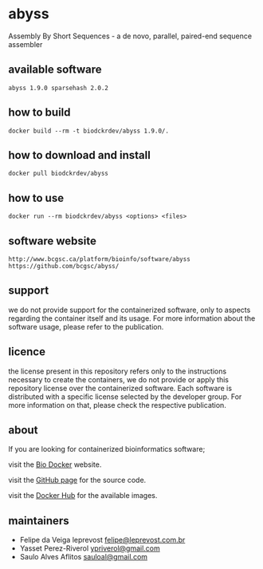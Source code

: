 abyss
=====
Assembly By Short Sequences - a de novo, parallel, paired-end sequence assembler


available software
--------
`
abyss 1.9.0
sparsehash 2.0.2
`


how to build
------------
`docker build --rm -t biodckrdev/abyss 1.9.0/.`


how to download and install
---------------------------
`docker pull biodckrdev/abyss`


how to use
------------
`docker run --rm biodckrdev/abyss <options> <files>`


software website
----------------
`
http://www.bcgsc.ca/platform/bioinfo/software/abyss
https://github.com/bcgsc/abyss/
`


support
-------
we do not provide support for the containerized software, only to aspects regarding the container itself
and its usage. For more information about the software usage, please refer to the publication.


licence
-------
the license present in this repository refers only to the instructions necessary to create the containers, we do not provide or apply this repository license over the containerized software. Each software is distributed with a specific license selected by the developer group. For more information on that, please check the respective publication.


about
-----
If you are looking for containerized bioinformatics software;

visit the [Bio Docker](http://biodocker.github.io "Bio Docker") website.

visit the [GitHub page](https://github.com/BioDocker/) for the source code.

visit the [Docker Hub](https://registry.hub.docker.com/repos/biodckr/) for the available images.


maintainers
-----------
* Felipe da Veiga leprevost <felipe@leprevost.com.br>
* Yasset Perez-Riverol <ypriverol@gmail.com>
* Saulo Alves Aflitos <sauloal@gmail.com>
